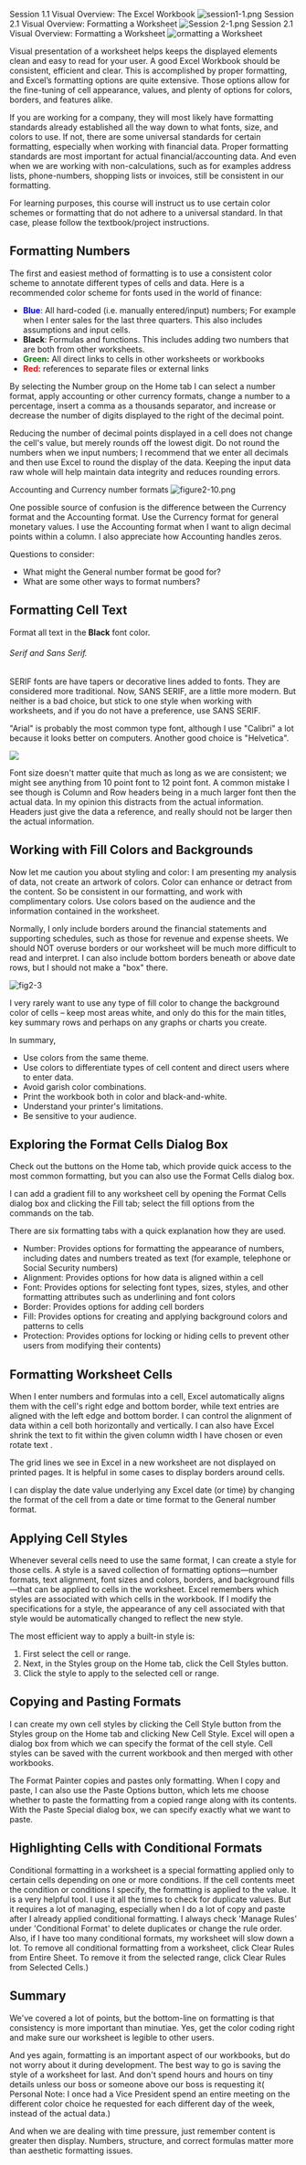 <!-- M02 Lecture-->
Session 1.1 Visual Overview: The Excel Workbook ![session1-1.png](../images/modules/M01/session1-1.png)
Session 2.1 Visual Overview: Formatting a Worksheet ![Session 2-1.png](../images/modules/M02/Session%202-1.png)
Session 2.1 Visual Overview: Formatting a Worksheet ![ormatting a Worksheet](../images/modules/M02/Session%202-1.png)

Visual presentation of a worksheet helps keeps the displayed elements clean and easy to read for your user. A good Excel Workbook should be consistent, efficient and clear. This is accomplished by proper formatting, and Excel’s formatting options are quite extensive. Those options allow for the fine-tuning of cell appearance, values, and plenty of options for colors, borders, and features alike.

If you are working for a company, they will most likely have formatting standards already established all the way down to what fonts, size, and colors to use. If not, there are some universal standards for certain formatting, especially when working with financial data. Proper formatting standards are most important for actual financial/accounting data. And even when we are working with non-calculations, such as for examples address lists, phone-numbers, shopping lists or invoices, still be consistent in our formatting.

For learning purposes, this course will instruct us to use certain color schemes or formatting that do not adhere to a universal standard. In that case, please follow the textbook/project instructions.

## [](#formatting-numbers)Formatting Numbers

The first and easiest method of formatting is to use a consistent color scheme to annotate different types of cells and data. Here is a recommended color scheme for fonts used in the world of finance:

*   **<span style="color: #0000ff;">Blue</span>**: All hard-coded (i.e. manually entered/input) numbers; For example when I enter sales for the last three quarters. This also includes assumptions and input cells.
*   **Black**: Formulas and functions. This includes adding two numbers that are both from other worksheets.
*   **<span style="color: #008000;">Green</span>:** All direct links to cells in other worksheets or workbooks
*   <span style="color: #ff0000;">**Red:**</span> references to separate files or external links

By selecting the Number group on the Home tab I can select a number format, apply accounting or other currency formats, change a number to a percentage, insert a comma as a thousands separator, and increase or decrease the number of digits displayed to the right of the decimal point.

Reducing the number of decimal points displayed in a cell does not change the cell's value, but merely rounds off the lowest digit. Do not round the numbers when we input numbers; I recommend that we enter all decimals and then use Excel to round the display of the data. Keeping the input data raw whole will help maintain data integrity and reduces rounding errors.

Accounting and Currency number formats ![figure2-10.png](../images/modules/M02/figure2-10.png)

One possible source of confusion is the difference between the Currency format and the Accounting format. Use the Currency format for general monetary values. I use the Accounting format when I want to align decimal points within a column. I also appreciate how Accounting handles zeros.

Questions to consider:

*   What might the General number format be good for?
*   What are some other ways to format numbers?

## [](#formatting-cell-text)Formatting Cell Text

Format all text in the **Black** font color.

###### Serif and Sans Serif.

SERIF fonts are have tapers or decorative lines added to fonts. They are considered more traditional. Now, SANS SERIF, are a little more modern. But neither is a bad choice, but stick to one style when working with worksheets, and if you do not have a preference, use SANS SERIF.

"Arial" is probably the most common type font, although I use "Calibri" a lot because it looks better on computers. Another good choice is "Helvetica".

![](https://canvas.sbcc.edu/courses/33499/files/14346558/download?wrap=1)

Font size doesn't matter quite that much as long as we are consistent; we might see anything from 10 point font to 12 point font. A common mistake I see though is Column and Row headers being in a much larger font then the actual data. In my opinion this distracts from the actual information. Headers just give the data a reference, and really should not be larger then the actual information.

## [](#working-with-fill-colors-and-backgrounds)Working with Fill Colors and Backgrounds

Now let me caution you about styling and color: I am presenting my analysis of data, not create an artwork of colors. Color can enhance or detract from the content. So be consistent in our formatting, and work with complimentary colors. Use colors based on the audience and the information contained in the worksheet.

Normally, I only include borders around the financial statements and supporting schedules, such as those for revenue and expense sheets. We should NOT overuse borders or our worksheet will be much more difficult to read and interpret. I can also include bottom borders beneath or above date rows, but I should not make a "box" there. 

![fig2-3](https://canvas.sbcc.edu/courses/33499/files/14346579/download?wrap=1)

I very rarely want to use any type of fill color to change the background color of cells – keep most areas white, and only do this for the main titles, key summary rows and perhaps on any graphs or charts you create.

In summary,

*   Use colors from the same theme.
*   Use colors to differentiate types of cell content and direct users where to enter data.
*   Avoid garish color combinations.
*   Print the workbook both in color and black-and-white.
*   Understand your printer's limitations.
*   Be sensitive to your audience.

## Exploring the Format Cells Dialog Box

Check out the buttons on the Home tab, which provide quick access to the most common formatting, but you can also use the Format Cells dialog box.

I can add a gradient fill to any worksheet cell by opening the Format Cells dialog box and clicking the Fill tab; select the fill options from the commands on the tab.

There are six formatting tabs with a quick explanation how they are used.

*   Number: Provides options for formatting the appearance of numbers, including dates and numbers treated as text (for example, telephone or Social Security numbers)
*   Alignment: Provides options for how data is aligned within a cell
*   Font: Provides options for selecting font types, sizes, styles, and other formatting attributes such as underlining and font colors
*   Border: Provides options for adding cell borders
*   Fill: Provides options for creating and applying background colors and patterns to cells
*   Protection: Provides options for locking or hiding cells to prevent other users from modifying their contents)

## [](#formatting-worksheet-cells)Formatting Worksheet Cells

When I enter numbers and formulas into a cell, Excel automatically aligns them with the cell's right edge and bottom border, while text entries are aligned with the left edge and bottom border. I can control the alignment of data within a cell both horizontally and vertically. I can also have Excel shrink the text to fit within the given column width I have chosen or even rotate text .

The grid lines we see in Excel in a new worksheet are not displayed on printed pages. It is helpful in some cases to display borders around cells.

I can display the date value underlying any Excel date (or time) by changing the format of the cell from a date or time format to the General number format.

## [](#applying-cell-styles)Applying Cell Styles

Whenever several cells need to use the same format, I can create a style for those cells. A style is a saved collection of formatting options—number formats, text alignment, font sizes and colors, borders, and background fills—that can be applied to cells in the worksheet. Excel remembers which styles are associated with which cells in the workbook. If I modify the specifications for a style, the appearance of any cell associated with that style would be automatically changed to reflect the new style.

The most efficient way to apply a built-in style is:

1.  First select the cell or range.
2.  Next, in the Styles group on the Home tab, click the Cell Styles button.
3.  Click the style to apply to the selected cell or range.

## [](#copying-and-pasting-formats)Copying and Pasting Formats

I can create my own cell styles by clicking the Cell Style button from the Styles group on the Home tab and clicking New Cell Style. Excel will open a dialog box from which we can specify the format of the cell style. Cell styles can be saved with the current workbook and then merged with other workbooks.

The Format Painter copies and pastes only formatting. When I copy and paste, I can also use the Paste Options button, which lets me choose whether to paste the formatting from a copied range along with its contents. With the Paste Special dialog box, we can specify exactly what we want to paste.

## [](#highlighting-cells-with-conditional-formats)Highlighting Cells with Conditional Formats

Conditional formatting in a worksheet is a special formatting applied only to certain cells depending on one or more conditions. If the cell contents meet the condition or conditions I specify, the formatting is applied to the value. It is a very helpful tool. I use it all the times to check for duplicate values. But it requires a lot of managing, especially when I do a lot of copy and paste after I already applied conditional formatting. I always check 'Manage Rules' under 'Conditional Format' to delete duplicates or change the rule order. Also, if I have too many conditional formats, my worksheet will slow down a lot. To remove all conditional formatting from a worksheet, click Clear Rules from Entire Sheet. To remove it from the selected range, click Clear Rules from Selected Cells.)

## [](#summary)Summary

We've covered a lot of points, but the bottom-line on formatting is that consistency is more important than minutiae. Yes, get the color coding right and make sure our worksheet is legible to other users.

And yes again, formatting is an important aspect of our workbooks, but do not worry about it during development. The best way to go is saving the style of a worksheet for last. And don't spend hours and hours on tiny details unless our boss or someone above our boss is requesting it( Personal Note: I once had a Vice President spend an entire meeting on the different color choice he requested for each different day of the week, instead of the actual data.)

And when we are dealing with time pressure, just remember content is greater then display. Numbers, structure, and correct formulas matter more than aesthetic formatting issues.
